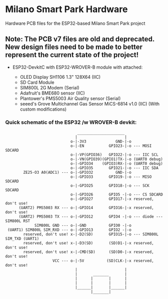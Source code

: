 # Milano Smart Park Hardware

Hardware PCB files for the ESP32-based Milano Smart Park project

## Note: The PCB v7 files are old and deprecated. New design files need to be made to better represent the current state of the project!

- ESP32-DevkitC with ESP32-WROVER-B module with attached:

	- OLED Display SH1106 1.3" 128X64 (IIC)
	- SD Card Module
 	- SIM800L 2G Modem (Serial) 	
	- Adafruit's BME680 sensor (IIC)
	- Plantower's PMS5003 Air Quality sensor (Serial)
	- seeed's Grove Multichannel Gas Sensor MiCS-6814 v1.0 (IIC) (With custom modifications)
	
### Quick schematic of the ESP32 /w WROVER-B devkit:

	                                _____________________
	                               |                     |
	                             o-|-3V3             GND-|-o
	                             o-|-EN           GPIO23-|-o --- MOSI SDCARD
	                             o-|-VP(GPIO36)   GPIO22-|-o --- IIC SCL
	                             o-|-VN(GPIO39)(GPIO1)TX-|-o (UART0 debug)
	                             o-|-GPIO34    (GPIO3)RX-|-o (UART0 debug)
	                             o-|-GPIO35       GPIO21-|-o --- IIC SDA
	        ZE25-O3 A0(ADC1) --- o-|-GPIO32          GND-|-o
	                             o-|-GPIO33       GPIO19-|-o --- MISO SDCARD
	                             o-|-GPIO25       GPIO18-|-o --- SCK SDCARD
	                             o-|-GPIO26       GPIO5 -|-o --- CS SDCARD
	                             o-|-GPIO27       GPIO17-|-x reserved, don't use!
	      (UART2) PMS5003 RX --- o-|-GPIO14       GPIO16-|-x reserved, don't use!
	      (UART2) PMS5003 TX --- o-|-GPIO12       GPIO4 -|-o --- diode --- SIM800L RST
	             SIM800L GND --- o-|-GND          GPIO0 -|-o
	 (UART1) SIM800L SIM_RXD --- o-|-GPIO13       GPIO2 -|-o
	        reserved, don't use! x-|-D2(SD)       GPIO15-|-o --- SIM800L SIM_TXD (UART1)
	        reserved, don't use! x-|-D3(SD)       (SD)D1-|-x reserved, don't use!
	        reserved, don't use! x-|-CMD(SD)      (SD)D0-|-x reserved, don't use!
	                     VCC --- o-|-5V          (SD)CLK-|-x reserved, don't use!
	                               |                     |
	                               |       _______       |
	                               |      |       |      |
	                               |      |       |      |
	                               |______|       |______|
	                                      |_______|

	  
